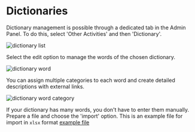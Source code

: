 # Dictionaries

Dictionary management is possible through a dedicated tab in the Admin Panel. To do this, select 'Other Activities' and then 'Dictionary'.

![dictionary list](https://github.com/EscolaLMS/Dictionaries/assets/59456825/c2b216d7-3aa7-408c-92df-54329e90851b)

Select the edit option to manage the words of the chosen dictionary.

![dictionary word](https://github.com/EscolaLMS/Dictionaries/assets/59456825/08f271d7-941c-43da-af8c-2f1ae3d149a4)

You can assign multiple categories to each word and create detailed descriptions with external links.

![dictionary word category](https://github.com/EscolaLMS/Dictionaries/assets/59456825/91e35cb8-dddc-497f-9daa-7d91e80a2f77)

If your dictionary has many words, you don't have to enter them manually. Prepare a file and choose the 'import' option.
This is an example file for import in `xlsx` format [example file](https://github.com/EscolaLMS/Dictionaries/blob/main/tests/mocks/import_dictionary_words_example.xlsx)
